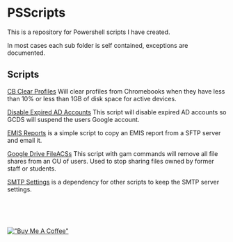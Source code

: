 # PSScripts

This is a repository for Powershell scripts I have created.  

In most cases each sub folder is self contained, exceptions are documented.  

## Scripts

[CB Clear Profiles](/CBClearProfiles/) Will clear profiles from Chromebooks when they have less than 10% or less than 1GB of disk space for active devices. 

[Disable Expired AD Accounts](/DisableExpired/) This script will disable expired AD accounts so GCDS will suspend the users Google account.

[EMIS Reports](/EMIS%20Report/) is a simple script to copy an EMIS report from a SFTP server and email it.  

[Google Drive FileACSs](/GoogleDriveFileACL/) This script with gam commands will remove all file shares from an OU of users.  Used to stop sharing files owned by former staff or students.  

[SMTP Settings](/SMTPSettings/) is a dependency for other scripts to keep the SMTP server settings.  

<br><br><br>



[!["Buy Me A Coffee"](https://www.buymeacoffee.com/assets/img/custom_images/yellow_img.png)](https://www.buymeacoffee.com/dlehman83)
